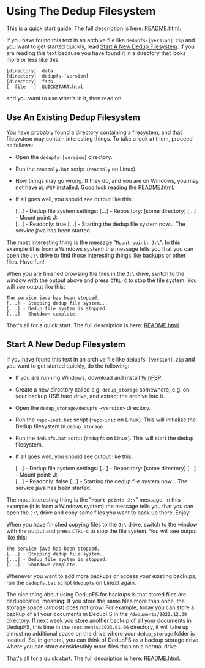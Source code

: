 # Using The Dedup Filesystem

This is a quick start guide. The full description is here: [README.html](README.html).

If you have found this text in an archive file like `dedupfs-[version].zip` and you want to get started quickly, read [Start A New Dedup Filesystem](#start-a-new-dedup-filesystem). If you are reading this text because you have found it in a directory that looks more or less like this

    [directory]  data
    [directory]  dedupfs-[version]
    [directory]  fsdb
    [  file   ]  QUICKSTART.html

and you want to use what's in it, then read on. 

## Use An Existing Dedup Filesystem

You have probably found a directory containing a filesystem, and that filesystem may contain interesting things. To take a look at them, proceed as follows:

* Open the `dedupfs-[version]` directory.
* Run the `readonly.bat` script (`readonly` on Linux).
* Now things may go wrong. If they do, and you are on Windows, you may not have `WinFSP` installed. Good luck reading the [README.html](README.html).
* If all goes well, you should see output like this:


    [...] - Dedup file system settings:
    [...] - Repository:  [some directory]
    [...] - Mount point: J:\
    [...] - Readonly:    true
    [...] - Starting the dedup file system now...
    The service java has been started.

The most interesting thing is the message "`Mount point: J:\`". In this example (it is from a Windows system) the message tells you that you can open the `J:\` drive to find those interesting things like backups or other files. Have fun!

When you are finished browsing the files in the `J:\` drive, switch to the window with the output above and press `CTRL-C` to stop the file system. You will see output like this:

    The service java has been stopped.
    [...] - Stopping dedup file system...
    [...] - Dedup file system is stopped.
    [...] - Shutdown complete.

That's all for a quick start. The full description is here: [README.html](README.html).

## Start A New Dedup Filesystem

If you have found this text in an archive file like `dedupfs-[version].zip` and you want to get started quickly, do the following:

* If you are running Windows, download and install [WinFSP](https://github.com/billziss-gh/winfsp/releases).
* Create a new directory called e.g. `dedup_storage` somewhere, e.g. on your backup USB hard drive, and extract the archive into it.
* Open the `dedup_storage/dedupfs-<version>` directory.
* Run the `repo-init.bat` script (`repo-init` on Linux). This will initialize the Dedup filesystem in `dedup_storage`.
* Run the `dedupfs.bat` script (`dedupfs` on Linux). This will start the dedup filesystem.
* If all goes well, you should see output like this:


    [...] - Dedup file system settings:
    [...] - Repository:  [some directory]
    [...] - Mount point: J:\
    [...] - Readonly:    false
    [...] - Starting the dedup file system now...
    The service java has been started.

The most interesting thing is the "`Mount point: J:\`" message. In this example (it is from a Windows system) the message tells you that you can open the `J:\` drive and copy some files you want to back up there. Enjoy!

When you have finished copying files to the `J:\` drive, switch to the window with the output and press `CTRL-C` to stop the file system. You will see output like this:

    The service java has been stopped.
    [...] - Stopping dedup file system...
    [...] - Dedup file system is stopped.
    [...] - Shutdown complete.

Whenever you want to add more backups or access your existing backups, run the `dedupfs.bat` script (`dedupfs` on Linux) again.

The nice thing about using DedupFS for backups is that stored files are deduplicated, meaning: If you store the same files more than once, the storage space (almost) does not grow! For example, today you can store a backup of all your documents in DedupFS in the `/documents/2022.12.30` directory. If next week you store another backup of all your documents in DedupFS, this time in the `/documents/2023.01.06` directory, it will take up almost no additional space on the drive where your `dedup_storage` folder is located. So, in general, you can think of DedupFS as a backup storage drive where you can store considerably more files than on a normal drive.

That's all for a quick start. The full description is here: [README.html](README.html).
